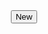 <div id="game"></div>
<div id="controls" style="display:flex;justify-content:center">
<button id="new" class="add">New</button>
</div>
<pre id="debug"></pre>

<script src="assets/js/bezier_game.js"></script>
